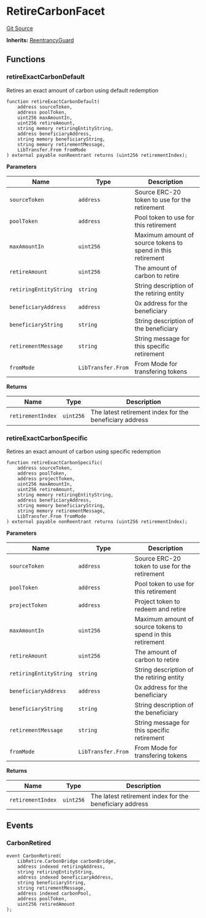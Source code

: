 # RetireCarbonFacet
[Git Source](https://github.com/KlimaDAO/klimadao-solidity/blob/704b462e69030cb9a43680057bee91d745d579ba/src/infinity/facets/Retire/RetireCarbonFacet.sol)

**Inherits:**
[ReentrancyGuard](/src/infinity/ReentrancyGuard.sol/abstract.ReentrancyGuard.md)


## Functions
### retireExactCarbonDefault

Retires an exact amount of carbon using default redemption


```solidity
function retireExactCarbonDefault(
    address sourceToken,
    address poolToken,
    uint256 maxAmountIn,
    uint256 retireAmount,
    string memory retiringEntityString,
    address beneficiaryAddress,
    string memory beneficiaryString,
    string memory retirementMessage,
    LibTransfer.From fromMode
) external payable nonReentrant returns (uint256 retirementIndex);
```
**Parameters**

|Name|Type|Description|
|----|----|-----------|
|`sourceToken`|`address`|         Source ERC-20 token to use for the retirement|
|`poolToken`|`address`|           Pool token to use for this retirement|
|`maxAmountIn`|`uint256`|         Maximum amount of source tokens to spend in this retirement|
|`retireAmount`|`uint256`|        The amount of carbon to retire|
|`retiringEntityString`|`string`|String description of the retiring entity|
|`beneficiaryAddress`|`address`|  0x address for the beneficiary|
|`beneficiaryString`|`string`|   String description of the beneficiary|
|`retirementMessage`|`string`|   String message for this specific retirement|
|`fromMode`|`LibTransfer.From`|            From Mode for transfering tokens|

**Returns**

|Name|Type|Description|
|----|----|-----------|
|`retirementIndex`|`uint256`|    The latest retirement index for the beneficiary address|


### retireExactCarbonSpecific

Retires an exact amount of carbon using specific redemption


```solidity
function retireExactCarbonSpecific(
    address sourceToken,
    address poolToken,
    address projectToken,
    uint256 maxAmountIn,
    uint256 retireAmount,
    string memory retiringEntityString,
    address beneficiaryAddress,
    string memory beneficiaryString,
    string memory retirementMessage,
    LibTransfer.From fromMode
) external payable nonReentrant returns (uint256 retirementIndex);
```
**Parameters**

|Name|Type|Description|
|----|----|-----------|
|`sourceToken`|`address`|         Source ERC-20 token to use for the retirement|
|`poolToken`|`address`|           Pool token to use for this retirement|
|`projectToken`|`address`|        Project token to redeem and retire|
|`maxAmountIn`|`uint256`|         Maximum amount of source tokens to spend in this retirement|
|`retireAmount`|`uint256`|        The amount of carbon to retire|
|`retiringEntityString`|`string`|String description of the retiring entity|
|`beneficiaryAddress`|`address`|  0x address for the beneficiary|
|`beneficiaryString`|`string`|   String description of the beneficiary|
|`retirementMessage`|`string`|   String message for this specific retirement|
|`fromMode`|`LibTransfer.From`|            From Mode for transfering tokens|

**Returns**

|Name|Type|Description|
|----|----|-----------|
|`retirementIndex`|`uint256`|    The latest retirement index for the beneficiary address|


## Events
### CarbonRetired

```solidity
event CarbonRetired(
    LibRetire.CarbonBridge carbonBridge,
    address indexed retiringAddress,
    string retiringEntityString,
    address indexed beneficiaryAddress,
    string beneficiaryString,
    string retirementMessage,
    address indexed carbonPool,
    address poolToken,
    uint256 retiredAmount
);
```

